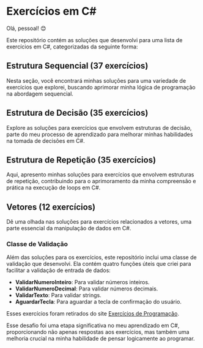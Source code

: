 # Exercícios em C#

Olá, pessoal! 😊

Este repositório contém as soluções que desenvolvi para uma lista de exercícios em C#, categorizadas da seguinte forma:

## Estrutura Sequencial (37 exercícios)

Nesta seção, você encontrará minhas soluções para uma variedade de exercícios que explorei, buscando aprimorar minha lógica de programação na abordagem sequencial.

## Estrutura de Decisão (35 exercícios)

Explore as soluções para exercícios que envolvem estruturas de decisão, parte do meu processo de aprendizado para melhorar minhas habilidades na tomada de decisões em C#.

## Estrutura de Repetição (35 exercícios)

Aqui, apresento minhas soluções para exercícios que envolvem estruturas de repetição, contribuindo para o aprimoramento da minha compreensão e prática na execução de loops em C#.

## Vetores (12 exercícios)

Dê uma olhada nas soluções para exercícios relacionados a vetores, uma parte essencial da manipulação de dados em C#.

### Classe de Validação

Além das soluções para os exercícios, este repositório inclui uma classe de validação que desenvolvi. Ela contém quatro funções úteis que criei para facilitar a validação de entrada de dados:

- **ValidarNumeroInteiro**: Para validar números inteiros.
- **ValidarNumeroDecimal**: Para validar números decimais.
- **ValidarTexto**: Para validar strings.
- **AguardarTecla**: Para aguardar a tecla de confirmação do usuário.

Esses exercícios foram retirados do site [Exercícios de Programação](https://amignon.gitbook.io/exercicios-de-programacao/).

Esse desafio foi uma etapa significativa no meu aprendizado em C#, proporcionando não apenas respostas aos exercícios, mas também uma melhoria crucial na minha habilidade de pensar logicamente ao programar.
